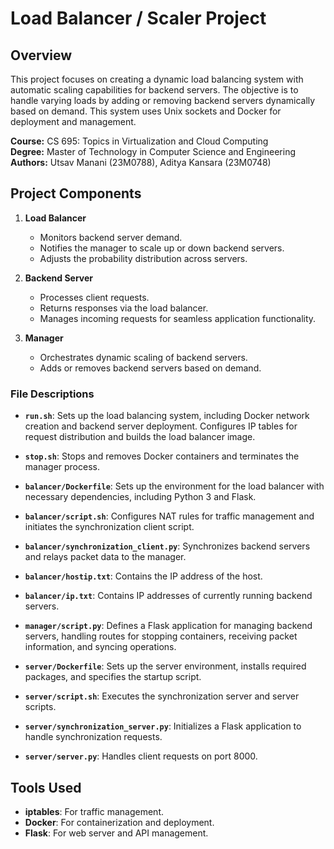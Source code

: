 # Load Balancer / Scaler Project

## Overview

This project focuses on creating a dynamic load balancing system with automatic scaling capabilities for backend servers. The objective is to handle varying loads by adding or removing backend servers dynamically based on demand. This system uses Unix sockets and Docker for deployment and management.

**Course:** CS 695: Topics in Virtualization and Cloud Computing  
**Degree:** Master of Technology in Computer Science and Engineering  
**Authors:** Utsav Manani (23M0788), Aditya Kansara (23M0748)  

## Project Components

1. **Load Balancer**
   - Monitors backend server demand.
   - Notifies the manager to scale up or down backend servers.
   - Adjusts the probability distribution across servers.

2. **Backend Server**
   - Processes client requests.
   - Returns responses via the load balancer.
   - Manages incoming requests for seamless application functionality.

3. **Manager**
   - Orchestrates dynamic scaling of backend servers.
   - Adds or removes backend servers based on demand.


### File Descriptions

- **`run.sh`**: Sets up the load balancing system, including Docker network creation and backend server deployment. Configures IP tables for request distribution and builds the load balancer image.

- **`stop.sh`**: Stops and removes Docker containers and terminates the manager process.

- **`balancer/Dockerfile`**: Sets up the environment for the load balancer with necessary dependencies, including Python 3 and Flask.

- **`balancer/script.sh`**: Configures NAT rules for traffic management and initiates the synchronization client script.

- **`balancer/synchronization_client.py`**: Synchronizes backend servers and relays packet data to the manager.

- **`balancer/hostip.txt`**: Contains the IP address of the host.

- **`balancer/ip.txt`**: Contains IP addresses of currently running backend servers.

- **`manager/script.py`**: Defines a Flask application for managing backend servers, handling routes for stopping containers, receiving packet information, and syncing operations.

- **`server/Dockerfile`**: Sets up the server environment, installs required packages, and specifies the startup script.

- **`server/script.sh`**: Executes the synchronization server and server scripts.

- **`server/synchronization_server.py`**: Initializes a Flask application to handle synchronization requests.

- **`server/server.py`**: Handles client requests on port 8000.

## Tools Used

- **iptables**: For traffic management.
- **Docker**: For containerization and deployment.
- **Flask**: For web server and API management.

